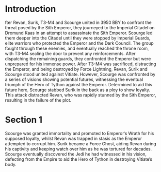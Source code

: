 # Introduction

fter Revan, Surik, T3-M4 and Scourge united in 3950 BBY to confront the threat posed by the Sith Emperor, they journeyed to the Imperial Citadel on Dromund Kaas in an attempt to assassinate the Sith Emperor.
Scourge led them deeper into the Citadel until they were stopped by Imperial Guards, elite warriors who protected the Emperor and the Dark Council.
The group fought through these enemies, and eventually reached the throne room, with T3-M4 sealing the door to prevent any reinforcements.
After dispatching the remaining guards, they confronted the Emperor but were unprepared for his immense power.
After T3-M4 was sacrificed, distracting the Emperor, and being destroyed by Force Lightning, Revan, Surik and Scourge stood united against Vitiate.
However, Scourge was confronted by a series of visions showing potential futures, witnessing the eventual triumph of the Hero of Tython against the Emperor.
Determined to aid this future hero, Scourge stabbed Surik in the back as a ploy to show loyalty.
This attack distracted Revan, who was rapidly stunned by the Sith Emperor, resulting in the failure of the plot.

# Section 1

Scourge was granted immortality and promoted to Emperor’s Wrath for his supposed loyalty, whilst Revan was trapped in stasis as the Emperor attempted to corrupt him.
Surik became a Force Ghost, aiding Revan during his captivity and keeping watch over him as he was tortured for decades.
Scourge eventually discovered the Jedi he had witnessed in his vision, defecting from the Empire to aid the Hero of Tython in destroying Vitiate’s body.
